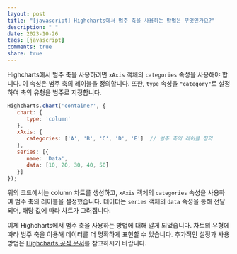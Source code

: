 ```yaml
---
layout: post
title: "[javascript] Highcharts에서 범주 축을 사용하는 방법은 무엇인가요?"
description: " "
date: 2023-10-26
tags: [javascript]
comments: true
share: true
---
```


Highcharts에서 범주 축을 사용하려면 `xAxis` 객체의 `categories` 속성을 사용해야 합니다. 이 속성은 범주 축의 레이블을 정의합니다. 또한, `type` 속성을 `"category"`로 설정하여 축의 유형을 범주로 지정합니다.

```javascript
Highcharts.chart('container', {
   chart: {
      type: 'column'
   },
   xAxis: {
      categories: ['A', 'B', 'C', 'D', 'E']  // 범주 축의 레이블 정의
   },
   series: [{
      name: 'Data',
      data: [10, 20, 30, 40, 50]
   }]
});
```

위의 코드에서는 column 차트를 생성하고, `xAxis` 객체의 `categories` 속성을 사용하여 범주 축의 레이블을 설정했습니다. 데이터는 `series` 객체의 `data` 속성을 통해 전달되며, 해당 값에 따라 차트가 그려집니다.

이제 Highcharts에서 범주 축을 사용하는 방법에 대해 알게 되었습니다. 차트의 유형에 따라 범주 축을 이용해 데이터를 더 명확하게 표현할 수 있습니다. 추가적인 설정과 사용 방법은 [Highcharts 공식 문서](https://www.highcharts.com/docs)를 참고하시기 바랍니다.